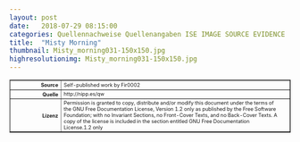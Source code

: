 ```yaml
---
layout: post
date:   2018-07-29 08:15:00
categories: Quellennachweise Quellenangaben ISE IMAGE SOURCE EVIDENCE
title:  "Misty Morning"
thumbnail: Misty_morning031-150x150.jpg
highresolutionimg: Misty_morning031-150x150.jpg
---
```


<div class="entry-content">

<table style="font-size: xx-small;" border="1" cellpadding="2">
<tbody>
<tr>
<th style="text-align: right;" width="81"><strong>Source</strong></th>
<td>Self-published work by Fir0002</td>
</tr>
<tr>
<th style="text-align: right;" width="81"><strong>Quelle</strong></th>
<td>http://nipp.es/qw</td>
</tr>
<tr>
<th style="text-align: right;" width="81"><strong>Lizenz</strong></th>
<td>Permission is granted to copy, distribute and/or modify this document under the terms of the GNU Free Documentation License, Version 1.2 only as published by the Free Software Foundation; with no Invariant Sections, no Front-Cover Texts, and no Back-Cover Texts. A copy of the license is included in the section entitled GNU Free Documentation License.1.2 only</td>
</tr>
</tbody>
</table>
<p>&nbsp;</p>

</div>
